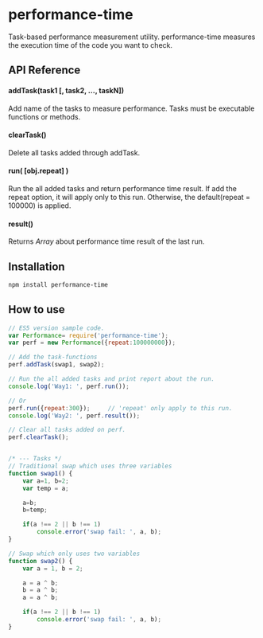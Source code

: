 # performance-time
 Task-based performance measurement utility.
 performance-time measures the execution time of the code you want to check.

## API Reference

#### addTask(task1 [, task2, ..., taskN])
Add name of the tasks to measure performance.
Tasks must be executable functions or methods.

#### clearTask()
Delete all tasks added through addTask.

#### run( [obj.repeat] )
Run the all added tasks and return performance time result.
If add the repeat option, it will apply only to this run.
Otherwise, the default(repeat = 100000) is applied.

#### result()
Returns *Array* about performance time result of the last run.


## Installation
```sh
npm install performance-time
```

## How to use
```javascript
// ES5 version sample code.
var Performance= require('performance-time');
var perf = new Performance({repeat:100000000});

// Add the task-functions
perf.addTask(swap1, swap2);

// Run the all added tasks and print report about the run.
console.log('Way1: ', perf.run());

// Or
perf.run({repeat:300});		// 'repeat' only apply to this run.
console.log('Way2: ', perf.result());

// Clear all tasks added on perf.
perf.clearTask();


/* --- Tasks */
// Traditional swap which uses three variables
function swap1() {
	var a=1, b=2;
	var temp = a;

	a=b;
	b=temp;

	if(a !== 2 || b !== 1)
		console.error('swap fail: ', a, b);
}

// Swap which only uses two variables
function swap2() {
	var a = 1, b = 2;

	a = a ^ b;
	b = a ^ b;
	a = a ^ b;

	if(a !== 2 || b !== 1)
		console.error('swap fail: ', a, b);
}
```